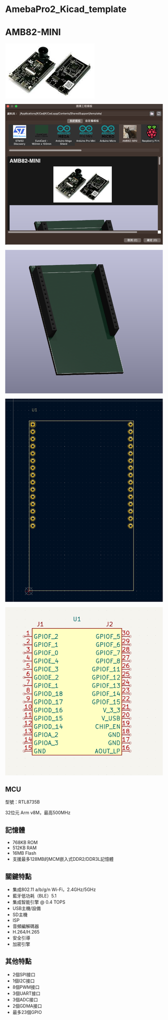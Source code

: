 # AmebaPro2_Kicad_template

# AMB82-MINI

![amebapro2](https://github.com/Oliver0804/AmebaPro2_Kicad_template/blob/main/meta/amebapro2.jpg)

![amebapro2](https://github.com/Oliver0804/AmebaPro2_Kicad_template/blob/main/meta/kicad.png)

![3D](https://github.com/Oliver0804/AmebaPro2_Kicad_template/blob/main/meta/3D.png)

![pcb](https://github.com/Oliver0804/AmebaPro2_Kicad_template/blob/main/meta/pcb.png)

![sch](https://github.com/Oliver0804/AmebaPro2_Kicad_template/blob/main/meta/sch.png)

## MCU

型號：RTL8735B

32位元 Arm v8M，最高500MHz

## 記憶體

- 768KB ROM
- 512KB RAM
- 16MB Flash
- 支援最多128MB的MCM嵌入式DDR2/DDR3L記憶體

## 關鍵特點

- 集成802.11 a/b/g/n Wi-Fi，2.4GHz/5GHz
- 藍牙低功耗（BLE）5.1
- 集成智能引擎 @ 0.4 TOPS
- USB主機/設備
- SD主機
- ISP
- 音頻編解碼器
- H.264/H.265
- 安全引導
- 加密引擎

## 其他特點

- 2個SPI接口
- 1個I2C接口
- 8個PWM接口
- 3個UART接口
- 3個ADC接口
- 2個GDMA接口
- 最多23個GPIO

